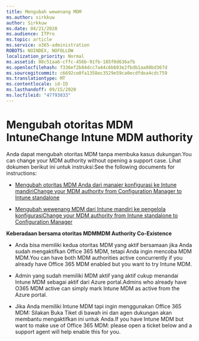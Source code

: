 ```yaml
---
title: Mengubah wewenang MDM
ms.author: sirkkuw
author: Sirkkuw
ms.date: 04/21/2020
ms.audience: ITPro
ms.topic: article
ms.service: o365-administration
ROBOTS: NOINDEX, NOFOLLOW
localization_priority: Normal
ms.assetid: 08c51aa6-cffc-456b-91fb-185f0d636afb
ms.openlocfilehash: f336ef2b84dcc7a44c6b603e2fbdb1aa08bd367d
ms.sourcegitcommit: c6692ce0fa1358ec3529e59ca0ecdfdea4cdc759
ms.translationtype: MT
ms.contentlocale: id-ID
ms.lasthandoff: 09/15/2020
ms.locfileid: "47793833"
---
```

# <a name="change-intune-mdm-authority"></a><span data-ttu-id="0fe86-102">Mengubah otoritas MDM Intune</span><span class="sxs-lookup"><span data-stu-id="0fe86-102">Change Intune MDM authority</span></span>

<span data-ttu-id="0fe86-103">Anda dapat mengubah otoritas MDM tanpa membuka kasus dukungan.</span><span class="sxs-lookup"><span data-stu-id="0fe86-103">You can change your MDM authority without opening a support case.</span></span> <span data-ttu-id="0fe86-104">Lihat dokumen berikut ini untuk instruksi:</span><span class="sxs-lookup"><span data-stu-id="0fe86-104">See the following documents for instructions:</span></span>
  
- [<span data-ttu-id="0fe86-105">Mengubah otoritas MDM Anda dari manajer konfigurasi ke Intune mandiri</span><span class="sxs-lookup"><span data-stu-id="0fe86-105">Change your MDM authority from Configuration Manager to Intune standalone</span></span>](https://docs.microsoft.com/configmgr/mdm/deploy-use/migrate-change-mdm-authority)
    
- [<span data-ttu-id="0fe86-106">Mengubah wewenang MDM dari Intune mandiri ke pengelola konfigurasi</span><span class="sxs-lookup"><span data-stu-id="0fe86-106">Change your MDM authority from Intune standalone to Configuration Manager</span></span>](https://docs.microsoft.com/configmgr/mdm/deploy-use/change-mdm-authority)
    
 <span data-ttu-id="0fe86-107">**Keberadaan bersama otoritas MDM**</span><span class="sxs-lookup"><span data-stu-id="0fe86-107">**MDM Authority Co-Existence**</span></span>
  
- <span data-ttu-id="0fe86-108">Anda bisa memiliki kedua otoritas MDM yang aktif bersamaan jika Anda sudah mengaktifkan Office 365 MDM, tetapi Anda ingin mencoba MDM MDM.</span><span class="sxs-lookup"><span data-stu-id="0fe86-108">You can have both MDM authorities active concurrently if you already have Office 365 MDM enabled but you want to try Intune MDM.</span></span>
    
- <span data-ttu-id="0fe86-109">Admin yang sudah memiliki MDM aktif yang aktif cukup menandai Intune MDM sebagai aktif dari Azure portal.</span><span class="sxs-lookup"><span data-stu-id="0fe86-109">Admins who already have O365 MDM active can simply mark Intune MDM as active from the Azure portal.</span></span>
    
- <span data-ttu-id="0fe86-110">Jika Anda memiliki Intune MDM tapi ingin menggunakan Office 365 MDM: Silakan Buka Tiket di bawah ini dan agen dukungan akan membantu mengaktifkan ini untuk Anda.</span><span class="sxs-lookup"><span data-stu-id="0fe86-110">If you have Intune MDM but want to make use of Office 365 MDM: please open a ticket below and a support agent will help enable this for you.</span></span>
    

